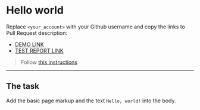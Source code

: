 # Hello world

Replace `<your_account>` with your Github username and copy the links to Pull Request description:

- [DEMO LINK](https://ofenchuk.github.io/layout_hello-world/)
- [TEST REPORT LINK](https://ofenchuk.github.io/layout_hello-world/report/html_report/)

> Follow [this instructions](https://mate-academy.github.io/layout_task-guideline/#how-to-solve-the-layout-tasks-on-github)

---

## The task

Add the basic page markup and the text `Hello, world!` into the body.
